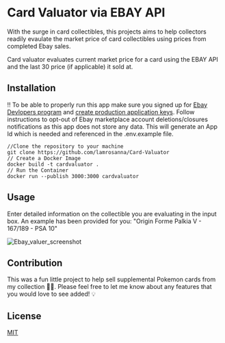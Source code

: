 # Card Valuator via EBAY API

With the surge in card collectibles, this projects aims to help collectors readily evaulate the market price of card collectibles using prices from completed Ebay sales. 

Card valuator evaluates current market price for a card using the EBAY API and the last 30 price (if applicable) it sold at.

## Installation

:bangbang: To be able to properly run this app make sure you signed up for [Ebay Devlopers program](https://developer.ebay.com/) and [create production application keys](https://developer.ebay.com/api-docs/static/gs_create-the-ebay-api-keysets.html). Follow instructions to opt-out of Ebay marketplace account deletions/closures notifications as this app does not store any data. This will generate an App Id which is needed and referenced in the .env.example file. 

```
//Clone the repository to your machine
git clone https://github.com/lamrosanna/Card-Valuator
// Create a Docker Image
docker build -t cardvaluator .
// Run the Container
docker run --publish 3000:3000 cardvaluator
```

## Usage

Enter detailed information on the collectible you are evaluating in the input box. An example has been provided for you: "Origin Forme Palkia V - 167/189 - PSA 10" 

![Ebay_valuer_screenshot](/eaby-card-valuer-api/public/public/ebay_valuer.png?raw=true "Provided Screenshot")

## Contribution 

This was a fun little project to help sell supplemental Pokemon cards from my collection :woman_shrugging:. Please feel free to let me know about any features that you would love to see added! :bulb:

## License

[MIT](https://choosealicense.com/licenses/mit/)